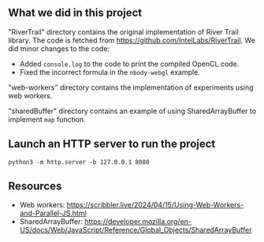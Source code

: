 ## What we did in this project
"RiverTrail" directory contains the original implementation of River Trail library. The code is fetched from https://github.com/IntelLabs/RiverTrail. We did minor changes to the code:
- Added `console.log` to the code to print the compiled OpenCL code.
- Fixed the incorrect formula in the `nbody-webgl` example.

"web-workers" directory contains the implementation of experiments using web workers.

"sharedBuffer" directory contains an example of using SharedArrayBuffer to implement `map` function.

## Launch an HTTP server to run the project
`python3 -m http.server -b 127.0.0.1 8080`


## Resources
- Web workers: https://scribbler.live/2024/04/15/Using-Web-Workers-and-Parallel-JS.html
- SharedArrayBuffer: https://developer.mozilla.org/en-US/docs/Web/JavaScript/Reference/Global_Objects/SharedArrayBuffer
